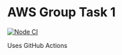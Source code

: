 # AWS Group Task 1

[![Node CI](https://github.com/stacknatic/aws-group-task-1/actions/workflows/main.yml/badge.svg)](https://github.com/stacknatic/aws-group-task-1/actions/workflows/main.yml)

Uses GitHub Actions

